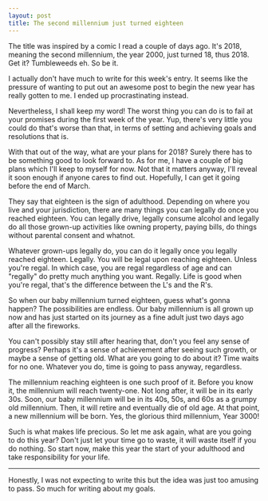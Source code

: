```yaml
---
layout: post
title: The second millennium just turned eighteen
---
```


The title was inspired by a comic I read a couple of days ago. It's 2018, meaning the second millennium, the year 2000, just turned 18, thus 2018. Get it? Tumbleweeds eh. So be it.

I actually don't have much to write for this week's entry. It seems like the pressure of wanting to put out an awesome post to begin the new year has really gotten to me. I ended up procrastinating instead. 

Nevertheless, I shall keep my word! The worst thing you can do is to fail at your promises during the first week of the year. Yup, there's very little you could do that's worse than that, in terms of setting and achieving goals and resolutions that is.

With that out of the way, what are your plans for 2018? Surely there has to be something good to look forward to. As for me, I have a couple of big plans which I'll keep to myself for now. Not that it matters anyway, I'll reveal it soon enough if anyone cares to find out. Hopefully, I can get it going before the end of March.

They say that eighteen is the sign of adulthood. Depending on where you live and your jurisdiction, there are many things you can legally do once you reached eighteen. You can legally drive, legally consume alcohol and legally do all those grown-up activities like owning property, paying bills, do things without parental consent and whatnot. 

Whatever grown-ups legally do, you can do it legally once you legally reached eighteen. Legally. You will be legal upon reaching eighteen. Unless you're regal. In which case, you are regal regardless of age and can "regally" do pretty much anything you want. Regally. Life is good when you're regal, that's the difference between the L's and the R's. 

So when our baby millennium turned eighteen, guess what's gonna happen? The possibilities are endless. Our baby millennium is all grown up now and has just started on its journey as a fine adult just two days ago after all the fireworks. 

You can't possibly stay still after hearing that, don't you feel any sense of progress? Perhaps it's a sense of achievement after seeing such growth, or maybe a sense of getting old. What are you going to do about it? Time waits for no one. Whatever you do, time is going to pass anyway, regardless. 

The millennium reaching eighteen is one such proof of it. Before you know it, the millennium will reach twenty-one. Not long after, it will be in its early 30s. Soon, our baby millennium will be in its 40s, 50s, and 60s as a grumpy old millennium. Then, it will retire and eventually die of old age. At that point, a new millennium will be born. Yes, the glorious third millennium, Year 3000!

Such is what makes life precious. So let me ask again, what are you going to do this year? Don't just let your time go to waste, it will waste itself if you do nothing. So start now, make this year the start of your adulthood and take responsibility for your life.

---
Honestly, I was not expecting to write this but the idea was just too amusing to pass. So much for writing about my goals. 